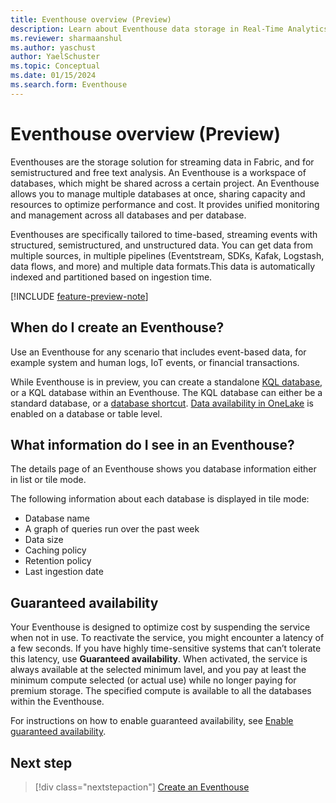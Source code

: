 ```yaml
---
title: Eventhouse overview (Preview)
description: Learn about Eventhouse data storage in Real-Time Analytics.
ms.reviewer: sharmaanshul
ms.author: yaschust
author: YaelSchuster
ms.topic: Conceptual
ms.date: 01/15/2024
ms.search.form: Eventhouse
---
```

# Eventhouse overview (Preview)

Eventhouses are the storage solution for streaming data in Fabric, and for semistructured and free text analysis. An Eventhouse is a workspace of databases, which might be shared across a certain project. An Eventhouse allows you to manage multiple databases at once, sharing capacity and resources to optimize performance and cost. It provides unified monitoring and management across all databases and per database.

Eventhouses are specifically tailored to time-based, streaming events with structured, semistructured, and unstructured data. You can get data from multiple sources, in multiple pipelines (Eventstream, SDKs, Kafak, Logstash, data flows, and more) and multiple data formats.This data is automatically indexed and partitioned based on ingestion time.

[!INCLUDE [feature-preview-note](../includes/feature-preview-note.md)]

## When do I create an Eventhouse?

Use an Eventhouse for any scenario that includes event-based data, for example system and human logs, IoT events, or financial transactions.

While Eventhouse is in preview, you can create a standalone [KQL database](create-database.md), or a KQL database within an Eventhouse. The KQL database can either be a standard database, or a [database shortcut](database-shortcut.md). [Data availability in OneLake](one-logical-copy.md) is enabled on a database or table level.

## What information do I see in an Eventhouse?

The details page of an Eventhouse shows you database information either in list or tile mode.

The following information about each database is displayed in tile mode:

* Database name
* A graph of queries run over the past week
* Data size
* Caching policy
* Retention policy
* Last ingestion date

## Guaranteed availability

Your Eventhouse is designed to optimize cost by suspending the service when not in use. To reactivate the service, you might encounter a latency of a few seconds. If you have highly time-sensitive systems that can’t tolerate this latency, use **Guaranteed availability**.  When activated, the service is always available at the selected minimum lavel, and you pay at least the minimum compute selected (or actual use) while no longer paying for premium storage. The specified compute is available to all the databases within the Eventhouse.

For instructions on how to enable guaranteed availability, see [Enable guaranteed availability](create-eventhouse.md#enable-guaranteed-availability).

## Next step

> [!div class="nextstepaction"]
> [Create an Eventhouse](create-eventhouse.md)
